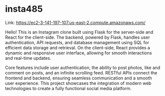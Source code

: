 # insta485
Link: https://ec2-3-141-197-107.us-east-2.compute.amazonaws.com/


Hello! This is an Instagram clone built using Flask for the server-side and React for the client-side. The backend, powered by Flask, handles user authentication, API requests, and database management using SQL for efficient data storage and retrieval. On the client-side, React provides a dynamic and responsive user interface, allowing for smooth interactions and real-time updates.

Core features include user authentication, the ability to post photos, like and comment on posts, and an infinite scrolling feed. RESTful APIs connect the frontend and backend, ensuring seamless communication and a smooth user experience. This project showcases the integration of modern web technologies to create a fully functional social media platform.
